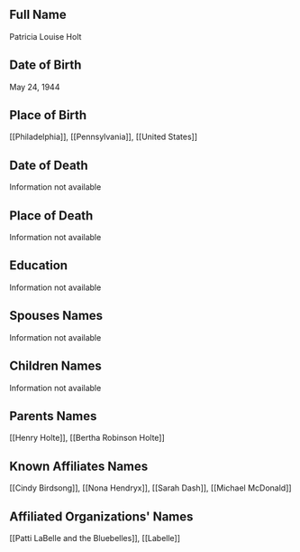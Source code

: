 ## Full Name
Patricia Louise Holt

## Date of Birth
May 24, 1944

## Place of Birth
[[Philadelphia]], [[Pennsylvania]], [[United States]]

## Date of Death
Information not available

## Place of Death
Information not available

## Education
Information not available

## Spouses Names
Information not available

## Children Names
Information not available

## Parents Names
[[Henry Holte]], [[Bertha Robinson Holte]]

## Known Affiliates Names
[[Cindy Birdsong]], [[Nona Hendryx]], [[Sarah Dash]], [[Michael McDonald]]

## Affiliated Organizations' Names
[[Patti LaBelle and the Bluebelles]], [[Labelle]]
